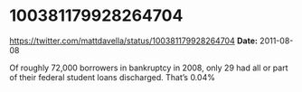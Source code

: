 # 100381179928264704
https://twitter.com/mattdavella/status/100381179928264704
**Date:** 2011-08-08

Of roughly 72,000 borrowers in bankruptcy in 2008, only 29 had all or part of their federal student loans discharged. That’s 0.04%
